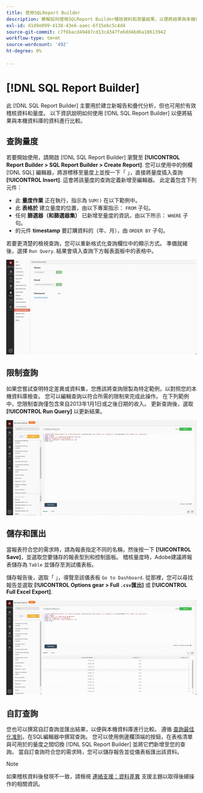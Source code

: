 ```yaml
---
title: 使用SQLReport Builder
description: 瞭解如何使用SQLReport Builder稽核資料和測量結果，以便將結果與本機資料庫的資料進行比較。
exl-id: d1d9e099-4138-43e6-aaec-6f15ebc5c4d4
source-git-commit: c7f6bacd49487cd13c4347fe6dd46d6a10613942
workflow-type: tm+mt
source-wordcount: '492'
ht-degree: 0%

---
```


# [!DNL SQL Report Builder]

此 [!DNL SQL Report Builder] 主要用於建立新報告和疊代分析，但也可用於有效稽核資料和量度。 以下資訊說明如何使用 [!DNL SQL Report Builder] 以便將結果與本機資料庫的資料進行比較。

## 查詢量度

若要開始使用，請開啟 [!DNL SQL Report Builder] 瀏覽至 **[!UICONTROL Report Builder > SQL Report Builder > Create Report]**. 您可以使用中的側欄 [!DNL SQL] 編輯器，將游標移至量度上並按一下「 」，直接將量度插入查詢 **[!UICONTROL Insert]**. 這會將該量度的查詢定義新增至編輯器。 此定義包含下列元件：

- 此 **量度作業** 正在執行，指示為 `SUM()` 在以下範例中。
- 此 **表格於** 建立量度的位置，由以下專案指示： `FROM` 子句。
- 任何 **篩選器（和篩選器集）** 已新增至量度的資訊，由以下所示： `WHERE` 子句。
- 的元件 **timestamp** 要訂購資料的（年、月），由 `ORDER BY` 子句。

若要更清楚的檢視查詢，您可以重新格式化查詢欄位中的顯示方式。 準備就緒後，選擇 `Run Query`. 結果會填入查詢下方報表面板中的表格中。

![](../../assets/run-query-results.gif)

## 限制查詢

如果您嘗試查明特定差異或資料集，您應該將查詢限製為特定範例，以對照您的本機資料庫檢查。 您可以編輯查詢以符合所需的限制來完成此操作。 在下列範例中，您限制查詢僅包含來自2013年1月1日或之後日期的收入。 更新查詢後，選取 **[!UICONTROL Run Query]** 以更新結果。

![](../../assets/restricting-query.gif)

## 儲存和匯出

當報表符合您的需求時，請為報表指定不同的名稱，然後按一下 **[!UICONTROL Save]**，並選取您要儲存的報表型別和控制面板。 稽核量度時，Adobe建議將報表儲存為 `Table` 並儲存至測試儀表板。

儲存報告後，選取「 」，導覽至該儀表板 `Go to Dashboard`. 從那裡，您可以尋找報告並選取 **[!UICONTROL Options gear > Full `.csv`匯出]** 或 **[!UICONTROL Full Excel Export]**.

![](../../assets/export-dboard-data.gif)

## 自訂查詢

您也可以撰寫自訂查詢並匯出結果，以便與本機資料庫進行比較。 遵循 [查詢最佳化准則](../../best-practices/optimizing-your-sql-queries.md)，在SQL編輯器中撰寫查詢。 您可以使用側邊欄頂端的按鈕，在表格清單與可用於的量度之間切換 [!DNL SQL Report Builder] 並將它們新增至您的查詢。 當自訂查詢符合您的需求時，您可以儲存報告並從儀表板匯出該資料。

>[!NOTE]
>
>如果稽核資料後發現不一致，請檢視 [連絡支援：資料差異](https://experienceleague.adobe.com/docs/commerce-knowledge-base/kb/troubleshooting/miscellaneous/mbi-data-discrepancies.html) 支援主題以取得後續操作的相關資訊。
